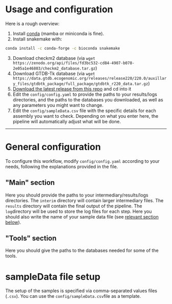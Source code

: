 # Usage and configuration

Here is a rough overview:
1. Install [conda](https://docs.conda.io/en/latest/miniconda.html) (mamba or miniconda is fine).
2. Install snakemake with:
```bash
conda install -c conda-forge -c bioconda snakemake
```
3. Download checkm2 database (via `wget https://zenodo.org/api/files/fd3bc532-cd84-4907-b078-2e05a1e46803/checkm2_database.tar.gz`)
4. Download GTDB-Tk database (via `wget https://data.gtdb.ecogenomic.org/releases/release220/220.0/auxillary_files/gtdbtk_package/full_package/gtdbtk_r220_data.tar.gz`)
3. [Download the latest release from this repo](https://github.com/richardstoeckl/basecallNanopore/releases/latest) and cd into it
4. Edit the `config/config.yaml` to provide the paths to your results/logs directories, and the paths to the databases you downloaded, as well as any parameters you might want to change.
5. Edit the `config/sampleData.csv` file with the specific details for each assembly you want to check. Depending on what you enter here, the pipeline will automatically adjust what will be done.

---

# General configuration

To configure this workflow, modify `config/config.yaml` according to your needs, following the explanations provided in the file.

## "Main" section

Here you should provide the paths to your intermediary/results/logs directories. The `interim` directory will contain larger intermediary files. The `results` directory will contain the final output of the pipeline. The `log`directory will be used to store the log files for each step.
Here you should also write the name of your sample data file (see [relevant section below](#sampleData-file-setup)).

## "Tools" section

Here you should give the paths to the databases needed for some of the tools.


# sampleData file setup

The setup of the samples is specified via comma-separated values files (`.csv`).
You can use the `config/sampleData.csv`file as a template.

